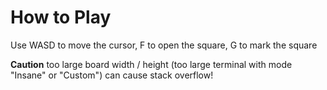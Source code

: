 # How to Play
Use WASD to move the cursor, F to open the square, G to mark the square

**Caution** too large board width / height (too large terminal with mode "Insane" or "Custom") can cause stack overflow!
